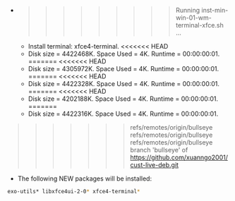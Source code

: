 * >>>>>>>>> Running inst-min-win-01-wm-terminal-xfce.sh ...
  * Install terminal: xfce4-terminal.
<<<<<<< HEAD
  * Disk size = 4422468K. Space Used = 4K. Runtime = 00:00:00:01.
=======
<<<<<<< HEAD
  * Disk size = 4305972K. Space Used = 4K. Runtime = 00:00:00:01.
=======
<<<<<<< HEAD
  * Disk size = 4422328K. Space Used = 4K. Runtime = 00:00:00:01.
=======
<<<<<<< HEAD
  * Disk size = 4202188K. Space Used = 4K. Runtime = 00:00:00:01.
=======
  * Disk size = 4422316K. Space Used = 4K. Runtime = 00:00:00:01.
>>>>>>> refs/remotes/origin/bullseye
>>>>>>> refs/remotes/origin/bullseye
>>>>>>> refs/remotes/origin/bullseye
>>>>>>> branch 'bullseye' of https://github.com/xuanngo2001/cust-live-deb.git
  * The following NEW packages will be installed:
  ```bash
exo-utils* libxfce4ui-2-0* xfce4-terminal*
  ```
